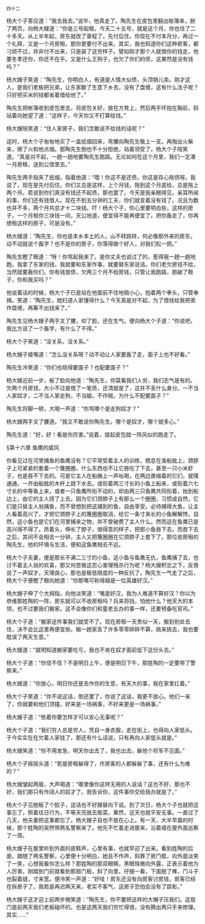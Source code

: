     四十二 

   杨大个子答应道：“我去我去。”说毕，他真走了。陶先生在皮包里翻出帐簿来，掀了两页，向杨大嫂道：“你是三号起租，今天二十五号，就是这个月，你也住了二十多天。从上半年起，房东就改了章程了，先付后住。你现在不付本月分，再过一个礼拜，又是一个月房租，那你更要付不出来。其实，我也知道你们这种房客，都刁顽不过，并非付不出来，只是装了这穷样子。譬如刚才那个人就借你的钱走，他要冬季还你，你还不在乎。又是什么王狗子，也欠了你们的债，这果然是没有钱吗？”

   杨大嫂子笑道：“陶先生，你明白人，有道是人情大似债，头顶锅儿卖。刚才这人，是我们老板把兄弟，让东家歇了生意下乡去，没有了盘缠，这有什么法子呢？只好把买米的钱都省着借给他了。”

   陶先生把帐簿收到皮包里去，将皮包关好，放在方凳上，然后两手环抱在胸前，斜站着向她望了道：“这样子，今天你又不打算给钱。”

   杨大嫂陪笑道：“住人家房子，我们怎敢说不给钱的话呢？”

   这时，杨大个子匆匆地买了一盒纸烟回来，弯腰向陶先生敬上一支。再掏出火柴来，擦了火和他点烟。那陶先生倒也不十分拒绝，站着领受了。杨大个子陪笑道。“真是对不起，一趟一趟地要陶先生跑路。无论如何在这个月里，我们一定凑一月房租，送到公馆里去。”

   陶先生两手指夹了纸烟，指着他道：“喂！你这不是还债，你这是存心拖债呀。我说了，现在是先付后住。你们又总是这样，上个月钱，拖到这个月底给，总是拖上两个月。若说到你们真没有钱还不起债，那也罢了。今天是我亲眼得见，亲耳所闻的事，你们还有钱借人。现在不到五分钟的工夫，你们就变着没有钱了。况且为数也并不多，两个月共总才十二块钱。吓！杨大个子，你心里要明白些，这样的房子，一个月租你三块钱一间，天公地道，便宜得不能再便宜了。把你轰走了，你再想租这样的房子，可是没有。”

   杨大嫂道：“陶先生，你也是本乡本土的人，山不转路转，何必像那外来的房东，动不动就说个轰字？也不是你的房子，你落得做个好人，对我们松一把。”

   陶先生瞪了眼道：“呀！你骂起我来了。是你丈夫也说过了的，惹得我一趟一趟地跑。我拿了东家的钱，我就要和东家作事，就要替东家说话。你们老欠房钱不给，当然就要轰你们。你有钱放债，欠两三个月不给房钱，只管让我跑路，跑破了鞋子，你和我买吗？”

   他说着话的时候，杨大个子已是站在他面前不住地赔小心，抱着两个拳头，只管奉揖。笑道：“陶先生，她妇道人家懂得什么？今天真是对不起，为了借钱给我把弟作盘缠，再筹不出钱来了。”

   陶先生见杨大嫂子两手叉了腰，仰了脸，还在生气。便向杨大个子道：“你说吧，我比方说了一个轰字，有什么了不得。”

   杨大个子笑道：“没关系，没关系。”

   杨大嫂子接嘴道：“怎么没关系呀？动不动让人家要轰了走，面子上也不好看。”

   陶先生冷笑道：“你们也晓得要面子？也配要面子？”

   杨大嫂近前一步，板了脸向他道：“陶先生，你莫看我们人穷，我们志气是有的。欠两个月房钱，大小不过是借了一笔债，还清就是了，这并不丢什么身分。一不当人家奴才，二不当人家走狗，不当娼，不作贼，为什么不配要面子？”

   陶先生将脚一顿，大喝一声道：“你骂哪个是走狗奴才？”

   杨大嫂两手叉了腰道。“我又不敢说你陶先生。哪个是奴才，哪个就多心。”

   陶先生道：“好，好！看是你厉害。”说着，提起皮包就一阵风似的跑走了。

   §第十六章 鱼鹰的威风

   你看见过在河里捕鱼的鱼鹰没有？它平常受着主人的训练，栖息在渔船舷上，颈脖子上可紧紧的套着一个篾圈圈，什么东西也不让它吞吃了下去，甚至一只小米虾子，也是吞不下去的。可是它主人在船艄上一声吆喝，在两边畏缩着的它们，就噗通通，一齐由船舷的木杆上跳下水去。或衔着两三寸长的小鱼上船来，或衔着六七寸长的中等鱼上来，或者一只鱼鹰所衔不动的，却由两三只鱼鹰共同衔着，抬到船边上，由它的主人捞了上去。因为它们颈脖子上有那么一个圈圈，习惯成自然，它们是只替主人翁捕鱼，而不曾想到把这捕到的鱼，自由享受。必待捕得大鱼，让主人看着高兴了，才把它颈脖子上的篾圈圈取消，给它一条寸来长的小鱼解解馋。自然，这小鱼也是它们在河里捕来之物，并不曾破费了主人什么。然而这在鱼鹰已是高兴得不得了。昂着头，伸长了脖子，很得意的样子，把那小鱼吞下去。而吞下去之后，其间不会相去一分钟，主人又把篾圈圈在它颈脖子上套下了。那位收房租的陶先生，他的环境与生活，便和这鱼鹰相去不远。

   杨大个子夫妻，便是那长不满二三寸的小鱼，这小鱼与鱼鹰无仇，鱼鹰捕了去，也讨不着主人翁的欢喜，那又何苦做这忍心害理残杀行为呢？杨大嫂积忿之下，反唇说了一声奴才，天理良心，那也是极低限度的一种反抗了。陶先生一气走了之后，杨大个子便瞪了眼向她道：“你那嘴可称得越是一位英雄好汉。”

   杨大嫂子伸了个大拇指，向他淡笑道：“嘴是好汉，我为人难道不算好汉？你以为恭维那姓陶的一阵，房东就可以不收房租吗？兵来将挡，怕他什么？他天大的本领，也不过要我们搬家。这不会像你们和童老五办的事一样，还要预备吃官司。”

   杨大个子道：“搬家这件事我们就受不了。现在房租一天贵似一天，搬到别处去住，决不会比这里再便宜些。搬一趟家丢了许多零零碎碎不算，挑来挑去，我也要耽误了两天生意。”

   杨大嫂道：“就明知道搬家要吃亏，我也不肯在奴才面前低下这份头去。”

   杨大个子道：“你信不信？不是明日上午，便是明日下午，那姓陶的一定要带了警察来。”

   杨大嫂道：“你放心，明日你还是去作你的生意，有天大的事，我在家里扛着。”

   杨大个子笑道：“你不说这话，倒还罢了，你说了这话，我更不放心。他们一来了，你就要和他们顶撞，好来是一场祸事，不好来更是一场祸事。”

   杨大嫂子道：“依着你要怎样才可以安心无事呢？”

   杨大个子道：“我们穷人总是穷人，凭自一身衣服，走在街上，也得向人家低头。于今实实在在欠着人家钱了，那还有什么话说，只有再向人家低头就是。”

   杨大嫂笑道：“你不用发急，明天你出去了，我也出去，躲他个将军不见面。”

   杨大个子摇摇头道：“若是房租躲得了，作房客的人都躲躲了事，还有什么为难的？”

   杨大嫂皱起两眉，大声喝道：“哪里像你这样无用的人说话？这也不好，那也不好，我们那只有作阔人的奴才了。我告诉你，这件事你交给我办就是了。”

   杨大个子见她板了个脸子，这话也不好跟替向下说。到了次日，杨大个子也就把这事忘了，照着往日行为，不等天亮就去贩菜。果然，这天也就平安无事。一直过了几天，他夫妻把这事都忘了。杨大嫂子自也不放在心上。有一天，大半早晨的时候，那个姓陶的突然带两名警察来了。他先不忙着走进屋来，沿着墙在屋外面巡察了一周。

   杨大嫂子在屋里听到外面的皮鞋声，心里有事，也就早迎了出来。看到姓陶的后面，跟随了两名警察，心里便十分明白。她且不作声，斜靠了房门框，向外面淡笑了一笑，心想我看你怎么样？那姓陶的那双眼睛，黑眼珠微向外露，正表示着他为人厉害。刚踏到门前就看到那扇门板，斜了向里。仔细一看，下面脱了榫，门斗子也裂着缝，寸来宽。便冷笑一声道：“好哇！房东还没有向房客讨房钱，房客已经在拆房子了。我若是再迟两天来，老实不客气，这房子恐怕会没有了踪影。”

   杨大嫂子这才迎上前两步微笑道：“陶先生，你不要把这样的大帽子压我们。这扇门是前两天我们老板碰坏的。也是这两天我们穷忙得很，没有腾出两只手来修理。其实……”


